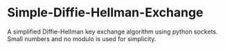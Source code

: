 # Simple-Diffie-Hellman-Exchange
A simplified Diffie-Hellman key exchange algorithm using python sockets. Small numbers and no modulo is used for simplicity.
